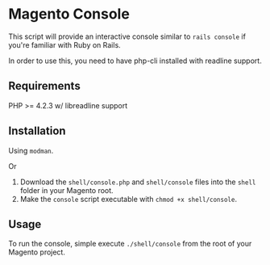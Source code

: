Magento Console
===============

This script will provide an interactive console similar to `rails console` if
you're familiar with Ruby on Rails.

In order to use this, you need to have php-cli installed with readline support.

Requirements
------------

PHP >= 4.2.3 w/ libreadline support

Installation
------------

Using `modman`.

Or

1. Download the `shell/console.php` and `shell/console` files into the `shell` folder in
your Magento root.
2. Make the `console` script executable with `chmod +x shell/console`.

Usage
-----

To run the console, simple execute `./shell/console` from the root of your
Magento project.
